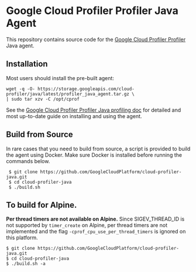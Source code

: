 # Google Cloud Profiler Profiler Java Agent

This repository contains source code for the
[Google Cloud Profiler Profiler](https://cloud.google.com/profiler/) Java agent.

## Installation

Most users should install the pre-built agent:

```shell
wget -q -O- https://storage.googleapis.com/cloud-profiler/java/latest/profiler_java_agent.tar.gz \
| sudo tar xzv -C /opt/cprof
```

See the
[Google Cloud Profiler Profiler Java profiling doc](https://cloud.google.com/profiler/docs/profiling-java)
for detailed and most up-to-date guide on installing and using the agent.

## Build from Source

In rare cases that you need to build from source, a script is provided to build
the agent using Docker. Make sure Docker is installed before running the
commands below.

```shell
 $ git clone https://github.com/GoogleCloudPlatform/cloud-profiler-java.git
 $ cd cloud-profiler-java
 $ ./build.sh
```

## To build for Alpine.

**Per thread timers are not available on Alpine.** Since SIGEV_THREAD_ID is not
supported by `timer_create` on Alpine, per thread timers are not implemented and
the flag `-cprof_cpu_use_per_thread_timers` is ignored on this platform.

```shell
$ git clone https://github.com/GoogleCloudPlatform/cloud-profiler-java.git
$ cd cloud-profiler-java
$ ./build.sh -a
```

